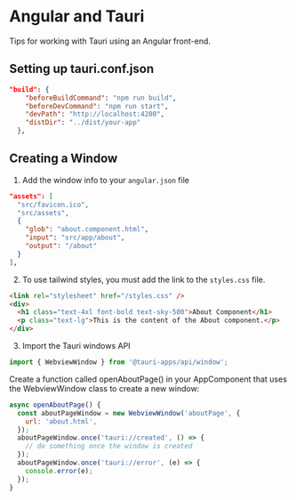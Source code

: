 # Angular and Tauri

Tips for working with Tauri using an Angular front-end.

## Setting up tauri.conf.json

```json
"build": {
    "beforeBuildCommand": "npm run build",
    "beforeDevCommand": "npm run start",
    "devPath": "http://localhost:4200",
    "distDir": "../dist/your-app"
  },
```

## Creating a Window

1. Add the window info to your `angular.json` file

```json
"assets": [
  "src/favicon.ico",
  "src/assets",
  {
    "glob": "about.component.html",
    "input": "src/app/about",
    "output": "/about"
  }
],
```

2. To use tailwind styles, you must add the link to the `styles.css` file.

```html
<link rel="stylesheet" href="/styles.css" />
<div>
  <h1 class="text-4xl font-bold text-sky-500">About Component</h1>
  <p class="text-lg">This is the content of the About component.</p>
</div>
```

3. Import the Tauri windows API

```javascript
import { WebviewWindow } from '@tauri-apps/api/window';
```

Create a function called openAboutPage() in your AppComponent that uses the WebviewWindow class to create a new window:

```javascript
async openAboutPage() {
  const aboutPageWindow = new WebviewWindow('aboutPage', {
    url: 'about.html',
  });
  aboutPageWindow.once('tauri://created', () => {
    // do something once the window is created
  });
  aboutPageWindow.once('tauri://error', (e) => {
    console.error(e);
  });
}
```
